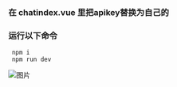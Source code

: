 




### 在 chatindex.vue 里把apikey替换为自己的

### 运行以下命令
```
 npm i
 npm run dev
```
![图片](src/assets/%E5%8A%A8%E7%94%BB%E6%BC%94%E7%A4%BA.gif)
